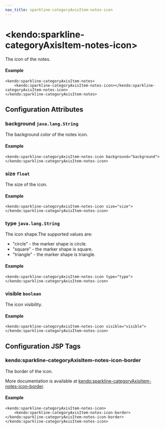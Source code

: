 ```yaml
---
nav_title: sparkline-categoryAxisItem-notes-icon
---
```


# \<kendo:sparkline-categoryAxisItem-notes-icon\>

The icon of the notes.

#### Example
    <kendo:sparkline-categoryAxisItem-notes>
        <kendo:sparkline-categoryAxisItem-notes-icon></kendo:sparkline-categoryAxisItem-notes-icon>
    </kendo:sparkline-categoryAxisItem-notes>

## Configuration Attributes

### background `java.lang.String`

The background color of the notes icon.

#### Example
    <kendo:sparkline-categoryAxisItem-notes-icon background="background">
    </kendo:sparkline-categoryAxisItem-notes-icon>

### size `float`

The size of the icon.

#### Example
    <kendo:sparkline-categoryAxisItem-notes-icon size="size">
    </kendo:sparkline-categoryAxisItem-notes-icon>

### type `java.lang.String`

The icon shape.The supported values are:
* "circle" - the marker shape is circle.
* "square" - the marker shape is square.
* "triangle" - the marker shape is triangle.

#### Example
    <kendo:sparkline-categoryAxisItem-notes-icon type="type">
    </kendo:sparkline-categoryAxisItem-notes-icon>

### visible `boolean`

The icon visibility.

#### Example
    <kendo:sparkline-categoryAxisItem-notes-icon visible="visible">
    </kendo:sparkline-categoryAxisItem-notes-icon>


##  Configuration JSP Tags

### kendo:sparkline-categoryAxisItem-notes-icon-border

The border of the icon.

More documentation is available at [kendo:sparkline-categoryAxisItem-notes-icon-border](/kendo-ui/api/wrappers/jsp/sparkline/categoryaxisitem-notes-icon-border).

#### Example

    <kendo:sparkline-categoryAxisItem-notes-icon>
        <kendo:sparkline-categoryAxisItem-notes-icon-border></kendo:sparkline-categoryAxisItem-notes-icon-border>
    </kendo:sparkline-categoryAxisItem-notes-icon>

